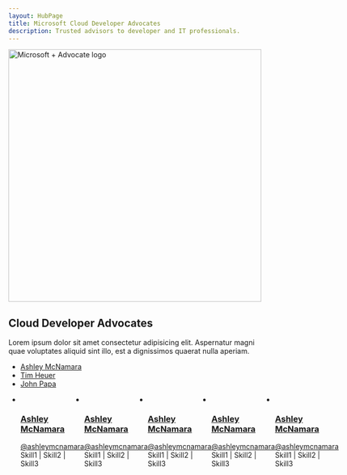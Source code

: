 ```yaml
--- 
layout: HubPage
title: Microsoft Cloud Developer Advocates
description: Trusted advisors to developer and IT professionals.
---
```



<div id="main" class="v2">
    <div class="container">
        <img width="500" alt="Microsoft + Advocate logo" src="https://raw.githubusercontent.com/ashleymcnamara/Developer-Advocate-Bit/master/BitMicrosoft.png" />
        <h2> Cloud Developer Advocates</h2>
        <p>Lorem ipsum dolor sit amet consectetur adipisicing elit. Aspernatur magni quae voluptates aliquid sint illo, est a dignissimos quaerat nulla aperiam.</p>
        <ul>
            <li><a href="ashley-mcnamara">Ashley McNamara</a></li>
            <li><a href="tim-heuer">Tim Heuer</a></li>
            <li><a href="john-papa">John Papa</a></li>
        </ul>
        <ul id="cardtypes-10" class="cardsW panelContent cda-list" style="display: flex;">
            <li>
                <a href="ashley-mcnamara">
                <div class="cardSize">
                    <div class="cardPadding">
                        <div class="card">
                            <div class="cardImageOuter">
                                <div class="cardImage">
                                    <img src="https://pbs.twimg.com/profile_images/797576381349642240/OSO4f-rR_150x150.jpg" alt="" data-linktype="absolute-path">
                                </div>
                            </div>
                            <div class="cardText">
                                <h3>Ashley McNamara</h3>
                                <p><a href="https://twitter.com/ashleymcnamara" target="blank">@ashleymcnamara</a><br>
                                Skill1 | Skill2 | Skill3</p>
                            </div>
                        </div>
                    </div>
                </div>
                </a>
            </li>
            <li>
                <a href="ashley-mcnamara">
                <div class="cardSize">
                    <div class="cardPadding">
                        <div class="card">
                            <div class="cardImageOuter">
                                <div class="cardImage">
                                    <img src="https://pbs.twimg.com/profile_images/797576381349642240/OSO4f-rR_150x150.jpg" alt="" data-linktype="absolute-path">
                                </div>
                            </div>
                            <div class="cardText">
                                <h3>Ashley McNamara</h3>
                                <p><a href="https://twitter.com/ashleymcnamara" target="blank">@ashleymcnamara</a><br>
                                Skill1 | Skill2 | Skill3</p>
                            </div>
                        </div>
                    </div>
                </div>
                </a>
            </li>
            <li>
                <a href="ashley-mcnamara">
                <div class="cardSize">
                    <div class="cardPadding">
                        <div class="card">
                            <div class="cardImageOuter">
                                <div class="cardImage">
                                    <img src="https://pbs.twimg.com/profile_images/797576381349642240/OSO4f-rR_150x150.jpg" alt="" data-linktype="absolute-path">
                                </div>
                            </div>
                            <div class="cardText">
                                <h3>Ashley McNamara</h3>
                                <p><a href="https://twitter.com/ashleymcnamara" target="blank">@ashleymcnamara</a><br>
                                Skill1 | Skill2 | Skill3</p>
                            </div>
                        </div>
                    </div>
                </div>
                </a>
            </li>
            <li>
                <a href="ashley-mcnamara">
                <div class="cardSize">
                    <div class="cardPadding">
                        <div class="card">
                            <div class="cardImageOuter">
                                <div class="cardImage">
                                    <img src="https://pbs.twimg.com/profile_images/797576381349642240/OSO4f-rR_150x150.jpg" alt="" data-linktype="absolute-path">
                                </div>
                            </div>
                            <div class="cardText">
                                <h3>Ashley McNamara</h3>
                                <p><a href="https://twitter.com/ashleymcnamara" target="blank">@ashleymcnamara</a><br>
                                Skill1 | Skill2 | Skill3</p>
                            </div>
                        </div>
                    </div>
                </div>
                </a>
            </li>
            <li>
                <a href="ashley-mcnamara">
                <div class="cardSize">
                    <div class="cardPadding">
                        <div class="card">
                            <div class="cardImageOuter">
                                <div class="cardImage">
                                    <img src="https://pbs.twimg.com/profile_images/797576381349642240/OSO4f-rR_150x150.jpg" alt="" data-linktype="absolute-path">
                                </div>
                            </div>
                            <div class="cardText">
                                <h3>Ashley McNamara</h3>
                                <p><a href="https://twitter.com/ashleymcnamara" target="blank">@ashleymcnamara</a><br>
                                Skill1 | Skill2 | Skill3</p>
                            </div>
                        </div>
                    </div>
                </div>
                </a>
            </li>
        </ul>
    </div>
 </div>
